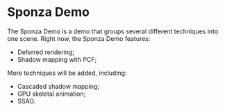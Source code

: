 Sponza Demo
===========

The Sponza Demo is a demo that groups several different techniques into one scene. Right now, the Sponza
Demo features:

- Deferred rendering;
- Shadow mapping with PCF;

More techniques will be added, including:
- Cascaded shadow mapping;
- GPU skeletal animation;
- SSAO.